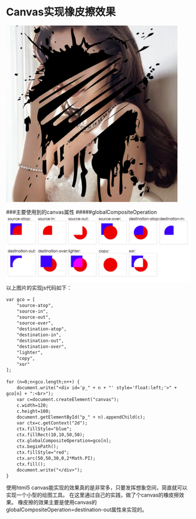 # Canvas实现橡皮擦效果
![Effect img](https://raw.githubusercontent.com/yovenxu/HTML5/master/Canvas%20Eraser%20Effect/img/effect.png)

###主要使用到的canvas属性
#####globalCompositeOperation
![globalCompositeOperation img](https://raw.githubusercontent.com/yovenxu/HTML5/master/Canvas%20Eraser%20Effect/img/globalCompositeOperation.png)
以上图片的实现js代码如下：

	var gco = [
		"source-atop",
		"source-in",
		"source-out",
		"source-over",
		"destination-atop",
		"destination-in",
		"destination-out",
		"destination-over",
		"lighter",
		"copy",
		"xor"
	];

	for (n=0;n<gco.length;n++) {
		document.write("<div id='p_" + n + "' style='float:left;'>" + gco[n] + ":<br>");
		var c=document.createElement("canvas");
		c.width=120;
		c.height=100;
		document.getElementById("p_" + n).appendChild(c);
		var ctx=c.getContext("2d");    
		ctx.fillStyle="blue";
		ctx.fillRect(10,10,50,50);
		ctx.globalCompositeOperation=gco[n];
		ctx.beginPath();
		ctx.fillStyle="red";
		ctx.arc(50,50,30,0,2*Math.PI);
		ctx.fill();
		document.write("</div>");
	}

使用html5 canvas能实现的效果真的是非常多，只要发挥想象空间，简直就可以实现一个小型的绘图工具。
在这里通过自己的实践，做了个canvas的橡皮擦效果。
橡皮擦的效果主要是使用canvas的globalCompositeOperation=destination-out属性来实现的。

